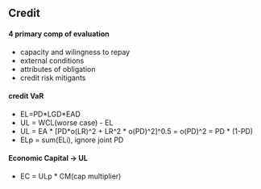
## Credit 
#### 4 primary comp of evaluation
- capacity and wilingness to repay
- external conditions
- attributes of obligation
- credit risk mitigants

#### credit VaR
- EL=PD\*LGD\*EAD
- UL = WCL(worse case) - EL
- UL = EA * \[PD\*o(LR)^2 + LR^2 * o(PD)^2]^0.5
  = o(PD)^2 = PD * (1-PD)
- ELp = sum(ELi), ignore joint PD

#### Economic Capital -> UL
- EC = ULp * CM(cap multiplier)









